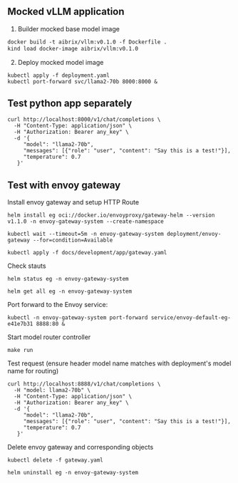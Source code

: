 ## Mocked vLLM application

1. Builder mocked base model image
```dockerfile
docker build -t aibrix/vllm:v0.1.0 -f Dockerfile .
kind load docker-image aibrix/vllm:v0.1.0
```

2. Deploy mocked model image
```shell
kubectl apply -f deployment.yaml
kubectl port-forward svc/llama2-70b 8000:8000 &
```

## Test python app separately

```shell
curl http://localhost:8000/v1/chat/completions \
  -H "Content-Type: application/json" \
  -H "Authorization: Bearer any_key" \
  -d '{
     "model": "llama2-70b",
     "messages": [{"role": "user", "content": "Say this is a test!"}],
     "temperature": 0.7
   }'
```



## Test with envoy gateway

Install envoy gateway and setup HTTP Route
```
helm install eg oci://docker.io/envoyproxy/gateway-helm --version v1.1.0 -n envoy-gateway-system --create-namespace

kubectl wait --timeout=5m -n envoy-gateway-system deployment/envoy-gateway --for=condition=Available

kubectl apply -f docs/development/app/gateway.yaml
```

Check stauts
```
helm status eg -n envoy-gateway-system

helm get all eg -n envoy-gateway-system
```

Port forward to the Envoy service:
```
kubectl -n envoy-gateway-system port-forward service/envoy-default-eg-e41e7b31 8888:80 &
```

Start model router controller
```
make run
```

Test request (ensure header model name matches with deployment's model name for routing)
```shell
curl http://localhost:8888/v1/chat/completions \
  -H "model: llama2-70b" \
  -H "Content-Type: application/json" \
  -H "Authorization: Bearer any_key" \
  -d '{
     "model": "llama2-70b",
     "messages": [{"role": "user", "content": "Say this is a test!"}],
     "temperature": 0.7
   }'
```


Delete envoy gateway and corresponding objects
```
kubectl delete -f gateway.yaml

helm uninstall eg -n envoy-gateway-system
```